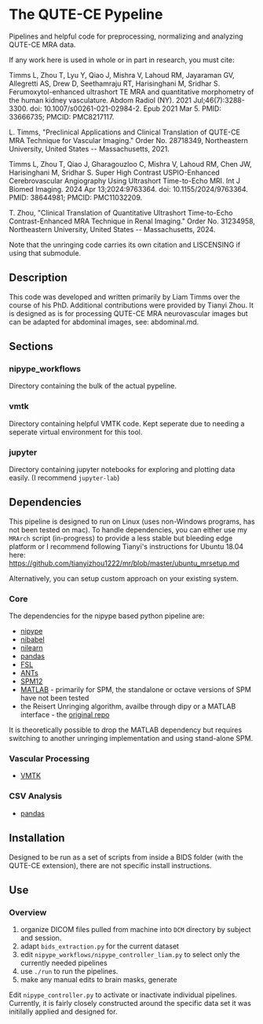 # The QUTE-CE Pypeline

Pipelines and helpful code for preprocessing, normalizing and analyzing QUTE-CE MRA data.

If any work here is used in whole or in part in research, you must cite: 

Timms L, Zhou T, Lyu Y, Qiao J, Mishra V, Lahoud RM, Jayaraman GV, Allegretti AS, Drew D, Seethamraju RT, Harisinghani M, Sridhar S. Ferumoxytol-enhanced ultrashort TE MRA and quantitative morphometry of the human kidney vasculature. Abdom Radiol (NY). 2021 Jul;46(7):3288-3300. doi: 10.1007/s00261-021-02984-2. Epub 2021 Mar 5. PMID: 33666735; PMCID: PMC8217117.

L. Timms, "Preclinical Applications and Clinical Translation of QUTE-CE MRA Technique for Vascular Imaging." Order No. 28718349, Northeastern University, United States -- Massachusetts, 2021. 

Timms L, Zhou T, Qiao J, Gharagouzloo C, Mishra V, Lahoud RM, Chen JW, Harisinghani M, Sridhar S. Super High Contrast USPIO-Enhanced Cerebrovascular Angiography Using Ultrashort Time-to-Echo MRI. Int J Biomed Imaging. 2024 Apr 13;2024:9763364. doi: 10.1155/2024/9763364. PMID: 38644981; PMCID: PMC11032209.

T. Zhou, "Clinical Translation of Quantitative Ultrashort Time-to-Echo Contrast-Enhanced MRA Technique in Renal Imaging." Order No. 31234958, Northeastern University, United States -- Massachusetts, 2024.

Note that the unringing code carries its own citation and LISCENSING if using that submodule.

## Description

This code was developed and written primarily by Liam Timms over the course of his PhD. Additional contributions were provided by Tianyi Zhou. It is designed as is for processing QUTE-CE MRA neurovascular images but can be adapted for abdominal images, see: abdominal.md.

## Sections

### nipype_workflows

Directory containing the bulk of the actual pypeline.

### vmtk

Directory containing helpful VMTK code. Kept seperate due to needing a seperate virtual environment for this tool.

### jupyter

Directory containing jupyter notebooks for exploring and plotting data easily. (I recommend `jupyter-lab`)

## Dependencies

This pipeline is designed to run on Linux (uses non-Windows programs, has not been tested on mac). To handle dependencies, you can either use my `MRArch` script (in-progress) to provide a less stable but bleeding edge platform or I recommend following Tianyi's instructions for Ubuntu 18.04 here: https://github.com/tianyizhou1222/mr/blob/master/ubuntu_mrsetup.md

Alternatively, you can setup custom approach on your existing system.

### Core

The dependencies for the nipype based python pipeline are:

- [nipype](https://github.com/nipy/nipype)
- [nibabel](https://github.com/nipy/nibabel)
- [nilearn](https://github.com/nipy/nilearn)
- [pandas](https://github.com/pandas-dev/pandas)
- [FSL](https://fsl.fmrib.ox.ac.uk/fsl/fslwiki/FSL)
- [ANTs](https://github.com/ANTsX/ANTs)
- [SPM12](https://github.com/spm/spm12)
- [MATLAB](https://www.mathworks.com/products/matlab.html) - primarily for SPM, the standalone or octave versions of SPM have not been tested
- the Reisert Unringing algorithm, availbe through dipy or a MATLAB interface - the [original repo](https://bitbucket.org/reisert/unring/src/master/matlab/)

It is theoretically possible to drop the MATLAB dependency but requires switching to another unringing implementation and using stand-alone SPM.

### Vascular Processing

- [VMTK](https://github.com/vmtk/vmtk)

### CSV Analysis

- [pandas](https://github.com/pandas-dev/pandas)

## Installation

Designed to be run as a set of scripts from inside a BIDS folder (with the QUTE-CE extension), there are not specific install instructions.

## Use

### Overview
1. organize DICOM files pulled from machine into `DCM` directory by subject and session.
2. adapt `bids_extraction.py` for the current dataset
3. edit `nipype_workflows/nipype_controller_liam.py` to select only the currently needed pipelines
3. use `./run` to run the pipelines.
3. make any manual edits to brain masks, generate

Edit `nipype_controller.py` to activate or inactivate individual pipelines.
Currently, it is fairly closely constructed around the specific data set it was initilally applied and designed for.
